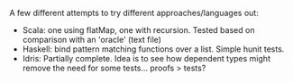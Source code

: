 A few different attempts to try different approaches/languages out:

* Scala: one using flatMap, one with recursion. Tested based on comparison with an 'oracle' (text file)
* Haskell: bind pattern matching functions over a list. Simple hunit tests.
* Idris: Partially complete. Idea is to see how dependent types might remove the need for some tests... proofs > tests?
